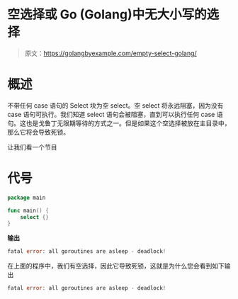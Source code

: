 # 空选择或 Go (Golang)中无大小写的选择

> 原文：<https://golangbyexample.com/empty-select-golang/>

# **概述**

不带任何 case 语句的 Select 块为空 select。空 select 将永远阻塞，因为没有 case 语句可执行。我们知道 select 语句会被阻塞，直到可以执行任何 case 语句。这也是戈鲁丁无限期等待的方式之一。但是如果这个空选择被放在主目录中，那么它将会导致死锁。

让我们看一个节目

# **代号**

```go
package main

func main() {
    select {}
}
```

**输出**

```go
fatal error: all goroutines are asleep - deadlock!
```

在上面的程序中，我们有空选择，因此它导致死锁，这就是为什么您会看到如下输出

```go
fatal error: all goroutines are asleep - deadlock!
```